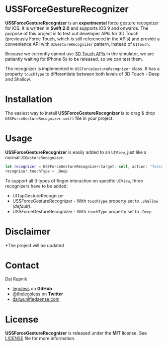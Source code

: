 # USSForceGestureRecognizer

**USSForceGestureRecognizer** is an **experimental** force gesture recognizer for iOS. It is written in **Swift 2.0** and supports iOS 9 and onwards. The purpose of this project is to test out developer APIs for 3D Touch (previously Force Touch, which is still referenced in the APIs) and provide a convenience API with `UIGestureRecognizer` pattern, instead of `UITouch`.

Because we currently cannot use [3D Touch APIs](https://developer.apple.com/library/prerelease/ios/documentation/UserExperience/Conceptual/Adopting3DTouchOniPhone/3DTouchAPIs.html#//apple_ref/doc/uid/TP40016543-CH4-SW1) in the simulator, we are patiently waiting for iPhone 6s to be released, so we can test them.

The recognizer is implemented in `USSForceGestureRecognizer` class. It has a property `touchType` to differentiate between both levels of 3D Touch - Deep and Shallow.


# Installation

The easiest way to install **USSForceGestureRecognizer** is to drag & drop `USSForceGestureRecognizer.swift` file in your project.

# Usage

**USSForceGestureRecognizer** is easily added to an `UIView`, just like a normal `UIGestureRecognizer`.

```swift
let recognizer = USSForceGestureRecognizer(target: self, action: "forceTouchDeewRecognized:")
recognizer.touchType = .Deep
```

To support all 3 types of finger interaction on specific `UIView`, three recognizers have to be added:
- UITapGestureRecognizer
- USSForceGestureRecognizer - With `touchType` property set to `.Shallow` *(default)*.
- USSForceGestureRecognizer - With `touchType` property set to `.Deep`.

# Disclaimer

*The project will be updated

Contact
======

Dal Rupnik

- [legoless](https://github.com/legoless) on **GitHub**
- [@thelegoless](https://twitter.com/thelegoless) on **Twitter**
- [dal@unifiedsense.com](mailto:dal@unifiedsense.com)

License
======

**USSForceGestureRecognizer** is released under the **MIT** license. See [LICENSE](https://github.com/Legoless/USSForceGestureRecognizer/blob/master/LICENSE) file for more information.
